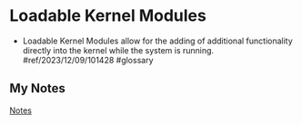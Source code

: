 # Loadable Kernel Modules
- Loadable Kernel Modules allow for the adding of additional functionality directly into the kernel while the system is running. #ref/2023/12/09/101428 #glossary 
## My Notes
[Notes](mynotes/loadable-kernel-modules-notes.md)
